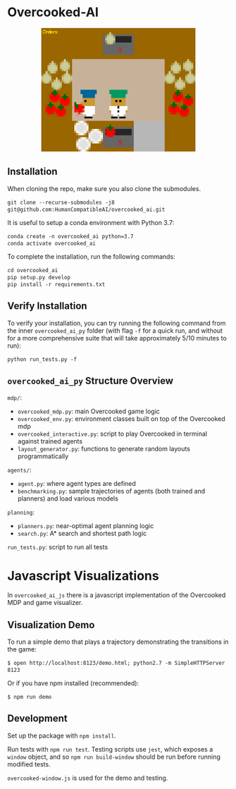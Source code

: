 # Overcooked-AI
<p align="center">
<img src="overcooked_ai_js/images/screenshot.png" width="350">
</p>

## Installation

When cloning the repo, make sure you also clone the submodules.

```
git clone --recurse-submodules -j8 git@github.com:HumanCompatibleAI/overcooked_ai.git
```

It is useful to setup a conda environment with Python 3.7:

```
conda create -n overcooked_ai python=3.7
conda activate overcooked_ai
```

To complete the installation, run the following commands:

```
cd overcooked_ai
pip setup.py develop
pip install -r requirements.txt
```

## Verify Installation

To verify your installation, you can try running the following command from the inner `overcooked_ai_py` folder (with flag `-f` for a quick run, and without for a more comprehensive suite that will take approximately 5/10 minutes to run):

```
python run_tests.py -f
```

## `overcooked_ai_py` Structure Overview

`mdp/`:
- `overcooked_mdp.py`: main Overcooked game logic
- `overcooked_env.py`: environment classes built on top of the Overcooked mdp
- `overcooked_interactive.py`: script to play Overcooked in terminal against trained agents
- `layout_generator.py`: functions to generate random layouts programmatically

`agents/`:
- `agent.py`: where agent types are defined
- `benchmarking.py`: sample trajectories of agents (both trained and planners) and load various models

`planning`:
- `planners.py`: near-optimal agent planning logic
- `search.py`: A* search and shortest path logic

`run_tests.py`: script to run all tests

# Javascript Visualizations

In `overcooked_ai_js` there is a javascript implementation of the Overcooked MDP and game visualizer.

## Visualization Demo
To run a simple demo that plays a trajectory demonstrating the
transitions in the game:
```
$ open http://localhost:8123/demo.html; python2.7 -m SimpleHTTPServer 8123
```

Or if you have npm installed (recommended):
```
$ npm run demo
```

## Development
Set up the package with `npm install`.

Run tests with `npm run test`. Testing scripts use `jest`, which exposes a `window` object, and so
`npm run build-window` should be run before running modified tests.

`overcooked-window.js` is used for the demo and testing.
